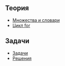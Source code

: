 ## Теория
* [Множества и словари](https://github.com/rogovich/2020_CPK_Python_for_Data_Analysis-4/blob/master/04_Set_Dict_For/2020_CPK_4_1_Set_Dict.ipynb)
* [Цикл for](https://github.com/rogovich/2020_CPK_Python_for_Data_Analysis-4/blob/master/04_Set_Dict_For/2020_CPK_4_2_For.ipynb)

## Задачи
* [Задачи](https://github.com/rogovich/2020_CPK_Python_for_Data_Analysis-4/blob/master/04_Set_Dict_For/2020_%D0%A1PK_4_0_Problems.ipynb)
* [Решения](https://github.com/rogovich/2020_CPK_Python_for_Data_Analysis-4/blob/main/04_Set_Dict_For/2020_%D0%A1PK_4_0_Problems_Solution.ipynb)
